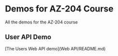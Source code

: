 # Demos for AZ-204 Course

All the demos for the AZ-204 course

## User API Demo

[The Users Web API demo](Web API/README.md)
